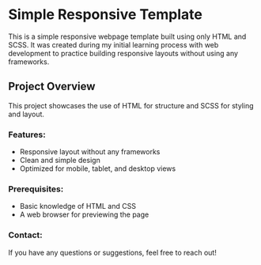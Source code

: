 # Simple Responsive Template

This is a simple responsive webpage template built using only HTML and SCSS. It was created during my initial learning process with web development to practice building responsive layouts without using any frameworks.

## Project Overview

This project showcases the use of HTML for structure and SCSS for styling and layout.

### Features:

- Responsive layout without any frameworks
- Clean and simple design
- Optimized for mobile, tablet, and desktop views

### Prerequisites:

- Basic knowledge of HTML and CSS
- A web browser for previewing the page

### Contact:

If you have any questions or suggestions, feel free to reach out!
